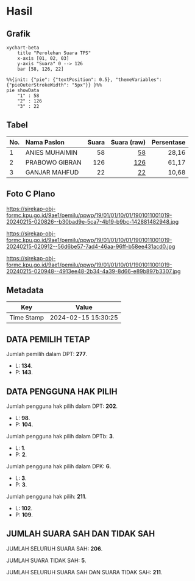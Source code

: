 # Hasil

## Grafik

```mermaid
xychart-beta
    title "Perolehan Suara TPS"
    x-axis [01, 02, 03]
    y-axis "Suara" 0 --> 126
    bar [58, 126, 22]
```

```mermaid
%%{init: {"pie": {"textPosition": 0.5}, "themeVariables": {"pieOuterStrokeWidth": "5px"}} }%%
pie showData
    "1" : 58
    "2" : 126
    "3" : 22
```

## Tabel

| No. | Nama Paslon    | Suara | Suara (raw) | Persentase |
|:--- |:-------------- | -----:| -----------:| ----------:|
| 1   | ANIES MUHAIMIN | 58    | [58][p-1]   | 28,16      |
| 2   | PRABOWO GIBRAN | 126   | [126][p-2]  | 61,17      |
| 3   | GANJAR MAHFUD  | 22    | [22][p-3]   | 10,68      |


[p-1]: https://github.com/gigit-pemilu/pemilu-2024-19-kepulauan-bangka-belitung/blob/main/pilpres/hitung-suara/sub/19-kepulauan-bangka-belitung/sub/01-bangka/sub/01-sungailiat/sub/1001-sungailiat/sub/019-tps/sub/paslon-1.txt
[p-2]: https://github.com/gigit-pemilu/pemilu-2024-19-kepulauan-bangka-belitung/blob/main/pilpres/hitung-suara/sub/19-kepulauan-bangka-belitung/sub/01-bangka/sub/01-sungailiat/sub/1001-sungailiat/sub/019-tps/sub/paslon-2.txt
[p-3]: https://github.com/gigit-pemilu/pemilu-2024-19-kepulauan-bangka-belitung/blob/main/pilpres/hitung-suara/sub/19-kepulauan-bangka-belitung/sub/01-bangka/sub/01-sungailiat/sub/1001-sungailiat/sub/019-tps/sub/paslon-3.txt

## Foto C Plano

https://sirekap-obj-formc.kpu.go.id/9ae1/pemilu/ppwp/19/01/01/10/01/1901011001019-20240215-020826--b30bad9e-5ca7-4b19-b9bc-142881482948.jpg

https://sirekap-obj-formc.kpu.go.id/9ae1/pemilu/ppwp/19/01/01/10/01/1901011001019-20240215-020912--56d6be57-7ad4-46aa-96ff-b58ee431acd0.jpg

https://sirekap-obj-formc.kpu.go.id/9ae1/pemilu/ppwp/19/01/01/10/01/1901011001019-20240215-020948--4913ee48-2b34-4a39-8d66-e89b897b3307.jpg


## Metadata

| Key        | Value               |
| ---------- | ------------------- |
| Time Stamp | 2024-02-15 15:30:25 |


## DATA PEMILIH TETAP

Jumlah pemilih dalam DPT: **277**.
 * L: **134**.
 * P: **143**.

## DATA PENGGUNA HAK PILIH

Jumlah pengguna hak pilih dalam DPT: **202**.
 * L: **98**.
 * P: **104**.

Jumlah pengguna hak pilih dalam DPTb: **3**.
 * L: **1**.
 * P: **2**.

Jumlah pengguna hak pilih dalam DPK: **6**.
 * L: **3**.
 * P: **3**.

Jumlah pengguna hak pilih: **211**.
 * L: **102**.
 * P: **109**.

## JUMLAH SUARA SAH DAN TIDAK SAH

JUMLAH SELURUH SUARA SAH: **206**.

JUMLAH SUARA TIDAK SAH: **5**.

JUMLAH SELURUH SUARA SAH DAN SUARA TIDAK SAH: **211**.


